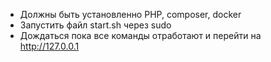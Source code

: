 - Должны быть установленно PHP, composer, docker
- Запустить файл start.sh через sudo
- Дождаться пока все команды отработают и перейти на http://127.0.0.1
